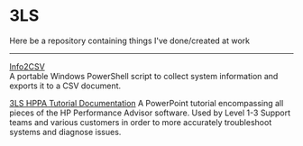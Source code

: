 # 3LS
Here be a repository containing things I've done/created at work

---

[Info2CSV](./Info2CSV/Info2CSV.ps1)  
A portable Windows PowerShell script to collect system information and exports it to a CSV document. 

[3LS HPPA Tutorial Documentation](./3LS%20HPPA%20Tutorial.pptx)
A PowerPoint tutorial encompassing all pieces of the HP Performance Advisor software. Used by Level 1-3 Support teams and various customers in order to more accurately troubleshoot systems and diagnose issues. 
